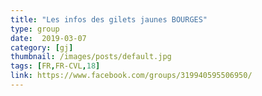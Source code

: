 ```yaml
---
title: "Les infos des gilets jaunes BOURGES"
type: group
date:  2019-03-07
category: [gj]
thumbnail: /images/posts/default.jpg
tags: [FR,FR-CVL,18]
link: https://www.facebook.com/groups/319940595506950/
---
```

